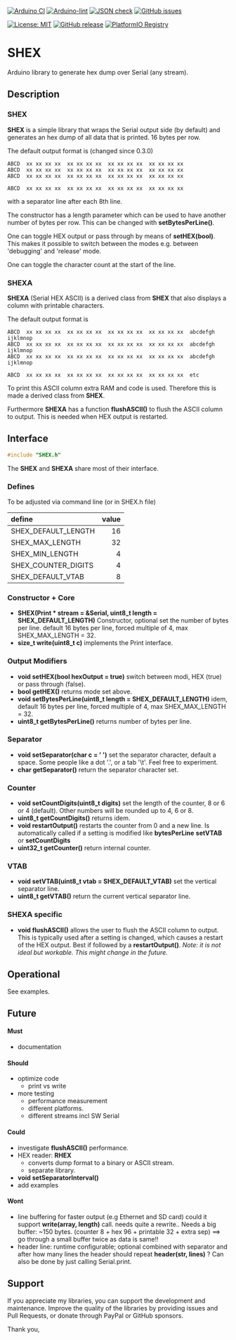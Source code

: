 
[![Arduino CI](https://github.com/RobTillaart/SHEX/workflows/Arduino%20CI/badge.svg)](https://github.com/marketplace/actions/arduino_ci)
[![Arduino-lint](https://github.com/RobTillaart/SHEX/actions/workflows/arduino-lint.yml/badge.svg)](https://github.com/RobTillaart/SHEX/actions/workflows/arduino-lint.yml)
[![JSON check](https://github.com/RobTillaart/SHEX/actions/workflows/jsoncheck.yml/badge.svg)](https://github.com/RobTillaart/SHEX/actions/workflows/jsoncheck.yml)
[![GitHub issues](https://img.shields.io/github/issues/RobTillaart/SHEX.svg)](https://github.com/RobTillaart/SHEX/issues)

[![License: MIT](https://img.shields.io/badge/license-MIT-green.svg)](https://github.com/RobTillaart/SHEX/blob/master/LICENSE)
[![GitHub release](https://img.shields.io/github/release/RobTillaart/SHEX.svg?maxAge=3600)](https://github.com/RobTillaart/SHEX/releases)
[![PlatformIO Registry](https://badges.registry.platformio.org/packages/robtillaart/library/SHEX.svg)](https://registry.platformio.org/libraries/robtillaart/SHEX)


# SHEX

Arduino library to generate hex dump over Serial (any stream).


## Description

### SHEX

**SHEX** is a simple library that wraps the Serial output side (by default) and
generates an hex dump of all data that is printed. 16 bytes per row.

The default output format is (changed since 0.3.0)
```
ABCD  xx xx xx xx  xx xx xx xx  xx xx xx xx  xx xx xx xx
ABCD  xx xx xx xx  xx xx xx xx  xx xx xx xx  xx xx xx xx
ABCD  xx xx xx xx  xx xx xx xx  xx xx xx xx  xx xx xx xx

ABCD  xx xx xx xx  xx xx xx xx  xx xx xx xx  xx xx xx xx 
```

with a separator line after each 8th line.

The constructor has a length parameter which can be used to have another number of bytes per row.
This can be changed with **setBytesPerLine()**.

One can toggle HEX output or pass through by means of **setHEX(bool)**.
This makes it possible to switch between the modes e.g. between 'debugging' and 'release' mode.

One can toggle the character count at the start of the line.


### SHEXA

**SHEXA** (Serial HEX ASCII) is a derived class from **SHEX** that also 
displays a column with printable characters.


The default output format is 
```
ABCD  xx xx xx xx  xx xx xx xx  xx xx xx xx  xx xx xx xx  abcdefgh ijklmnop
ABCD  xx xx xx xx  xx xx xx xx  xx xx xx xx  xx xx xx xx  abcdefgh ijklmnop
ABCD  xx xx xx xx  xx xx xx xx  xx xx xx xx  xx xx xx xx  abcdefgh ijklmnop

ABCD  xx xx xx xx  xx xx xx xx  xx xx xx xx  xx xx xx xx  etc
```

To print this ASCII column extra RAM and code is used. 
Therefore this is made a derived class from **SHEX**.

Furthermore **SHEXA** has a function **flushASCII()** to flush the ASCII column to output.
This is needed when HEX output is restarted.


## Interface

```cpp
#include "SHEX.h"
```

The **SHEX** and **SHEXA** share most of their interface.

### Defines

To be adjusted via command line (or in SHEX.h file)

|  define               |  value  |
|:----------------------|--------:|
|  SHEX_DEFAULT_LENGTH  |     16  |
|  SHEX_MAX_LENGTH      |     32  |
|  SHEX_MIN_LENGTH      |      4  |
|  SHEX_COUNTER_DIGITS  |      4  |
|  SHEX_DEFAULT_VTAB    |      8  |


### Constructor + Core

- **SHEX(Print \* stream = &Serial, uint8_t length = SHEX_DEFAULT_LENGTH)** Constructor, 
optional set the number of bytes per line.
default 16 bytes per line, forced multiple of 4, max SHEX_MAX_LENGTH = 32.
- **size_t write(uint8_t c)** implements the Print interface.


### Output Modifiers

- **void setHEX(bool hexOutput = true)** switch between modi, HEX (true) or pass through (false).
- **bool getHEX()** returns mode set above.
- **void setBytesPerLine(uint8_t length = SHEX_DEFAULT_LENGTH)** idem, default 16 bytes per line, 
forced multiple of 4, max SHEX_MAX_LENGTH = 32.
- **uint8_t getBytesPerLine()** returns number of bytes per line.


### Separator

- **void setSeparator(char c = ' ')** set the separator character, default a space.
Some people like a dot '.', or a tab '\t'. Feel free to experiment.
- **char getSeparator()** return the separator character set.


### Counter

- **void setCountDigits(uint8_t digits)** set the length of the counter, 8 or 6 or 4 (default). 
Other numbers will be rounded up to 4, 6 or 8.
- **uint8_t getCountDigits()** returns idem.
- **void restartOutput()** restarts the counter from 0 and a new line.
Is automatically called if a setting is modified like **bytesPerLine**
**setVTAB** or **setCountDigits**
- **uint32_t getCounter()** return internal counter.


### VTAB

- **void setVTAB(uint8_t vtab = SHEX_DEFAULT_VTAB)** set the vertical separator line. 
- **uint8_t getVTAB()** return the current vertical separator line.


### SHEXA specific

- **void flushASCII()** allows the user to flush the ASCII column to output.
This is typically used after a setting is changed, which causes a restart of
the HEX output. Best if followed by a **restartOutput()**.
_Note: it is not ideal but workable. This might change in the future._


## Operational

See examples.


## Future

#### Must

- documentation

#### Should

- optimize code
  - print vs write
- more testing
  - performance measurement
  - different platforms. 
  - different streams incl SW Serial

#### Could

- investigate **flushASCII()** performance.
- HEX reader: **RHEX** 
  - converts dump format to a binary or ASCII stream.
  - separate library.
- **void setSeparatorInterval()**
- add examples

#### Wont

- line buffering for faster output (e.g Ethernet and SD card)
  could it support **write(array, length)** call.
  needs quite a rewrite..
  Needs a big buffer: ~150 bytes. (counter 8 + hex 96 + printable 32 + extra sep)
  ==> go through a small buffer twice as data is same!!
- header line: runtime configurable; 
  optional combined with separator
  and after how many lines the header should repeat
  **header(str, lines)** ?
  Can also be done by just calling Serial.print.


## Support

If you appreciate my libraries, you can support the development and maintenance.
Improve the quality of the libraries by providing issues and Pull Requests, or
donate through PayPal or GitHub sponsors.

Thank you,

